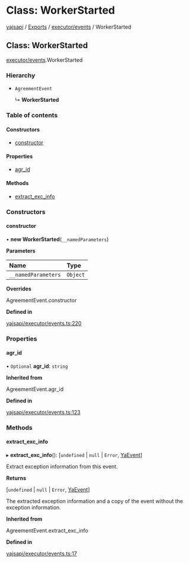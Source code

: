 # Class: WorkerStarted

[yajsapi](../yajsapi.md) / [Exports](../modules/) / [executor/events](../modules/executor_events.md) / WorkerStarted

## Class: WorkerStarted

[executor/events](../modules/executor_events.md).WorkerStarted

### Hierarchy

* `AgreementEvent`

  ↳ **WorkerStarted**

### Table of contents

#### Constructors

* [constructor](executor_events.workerstarted.md#constructor)

#### Properties

* [agr\_id](executor_events.workerstarted.md#agr_id)

#### Methods

* [extract\_exc\_info](executor_events.workerstarted.md#extract_exc_info)

### Constructors

#### constructor

• **new WorkerStarted**\(`__namedParameters`\)

**Parameters**

| Name | Type |
| :--- | :--- |
| `__namedParameters` | `Object` |

**Overrides**

AgreementEvent.constructor

**Defined in**

[yajsapi/executor/events.ts:220](https://github.com/golemfactory/yajsapi/blob/8f42a91/yajsapi/executor/events.ts#L220)

### Properties

#### agr\_id

• `Optional` **agr\_id**: `string`

**Inherited from**

AgreementEvent.agr\_id

**Defined in**

[yajsapi/executor/events.ts:123](https://github.com/golemfactory/yajsapi/blob/8f42a91/yajsapi/executor/events.ts#L123)

### Methods

#### extract\_exc\_info

▸ **extract\_exc\_info**\(\): \[`undefined` \| `null` \| `Error`, [YaEvent](executor_events.yaevent.md)\]

Extract exception information from this event.

**Returns**

\[`undefined` \| `null` \| `Error`, [YaEvent](executor_events.yaevent.md)\]

The extracted exception information and a copy of the event without the exception information.

**Inherited from**

AgreementEvent.extract\_exc\_info

**Defined in**

[yajsapi/executor/events.ts:17](https://github.com/golemfactory/yajsapi/blob/8f42a91/yajsapi/executor/events.ts#L17)

